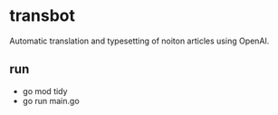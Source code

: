# transbot
Automatic translation and typesetting of noiton articles using OpenAI.

## run
- go mod tidy
- go run main.go